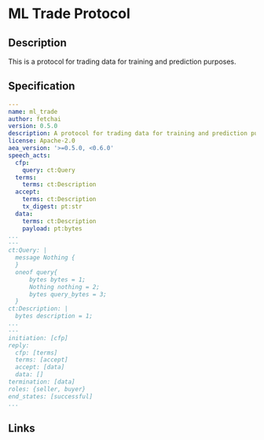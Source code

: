 # ML Trade Protocol

## Description

This is a protocol for trading data for training and prediction purposes.

## Specification

```yaml
---
name: ml_trade
author: fetchai
version: 0.5.0
description: A protocol for trading data for training and prediction purposes.
license: Apache-2.0
aea_version: '>=0.5.0, <0.6.0'
speech_acts:
  cfp:
    query: ct:Query
  terms:
    terms: ct:Description
  accept:
    terms: ct:Description
    tx_digest: pt:str
  data:
    terms: ct:Description
    payload: pt:bytes
...
---
ct:Query: |
  message Nothing {
  }
  oneof query{
      bytes bytes = 1;
      Nothing nothing = 2;
      bytes query_bytes = 3;
  }
ct:Description: |
  bytes description = 1;
...
---
initiation: [cfp]
reply:
  cfp: [terms]
  terms: [accept]
  accept: [data]
  data: []
termination: [data]
roles: {seller, buyer}
end_states: [successful]
...
```

## Links

